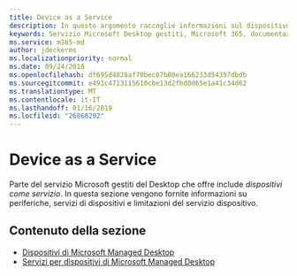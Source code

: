 ```yaml
---
title: Device as a Service
description: In questo argomento raccoglie informazioni sul dispositivo come parte del servizio del programma Microsoft Desktop gestiti
keywords: Servizio Microsoft Desktop gestiti, Microsoft 365, documentazione
ms.service: m365-md
author: jdeckerms
ms.localizationpriority: normal
ms.date: 09/24/2018
ms.openlocfilehash: df695d4828af70bec07b80ea166233d54397dbdb
ms.sourcegitcommit: e491c4713115610cbe13d2fbd0d65e1a41c34d62
ms.translationtype: MT
ms.contentlocale: it-IT
ms.lasthandoff: 01/16/2019
ms.locfileid: "26868292"
---
```

# <a name="device-as-a-service"></a>Device as a Service
Parte del servizio Microsoft gestiti del Desktop che offre include *dispositivi come servizio*. In questa sezione vengono fornite informazioni su periferiche, servizi di dispositivi e limitazioni del servizio dispositivo.  

## <a name="in-this-section"></a>Contenuto della sezione

- [Dispositivi di Microsoft Managed Desktop](device-list.md)
- [Servizi per dispositivi di Microsoft Managed Desktop](device-services.md)